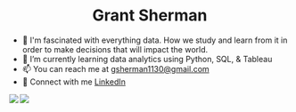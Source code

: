 
<h1 width=100%, align=center>Grant Sherman</h1>

- 👀 I'm fascinated with everything data. How we study and learn from it in order to make decisions that will impact the world.
- 🌱 I’m currently learning data analytics using Python, SQL, & Tableau
- 📫 You can reach me at gsherman1130@gmail.com
- 💬 Connect with me <a href="https://www.linkedin.com/in/grant--sherman/">LinkedIn</a>


<a href="https://github.com/gsherm23/convoychat">
  <img align="left" src="https://github-readme-stats.vercel.app/api/?username=gsherm23&count_private=true&theme=dracula&showicons=true&hide_border=true&bg_color=040f0f" />
</a>
<a href="https://github.com/gsherm23/github-readme-stats">
  <img align="center" src="https://github-readme-stats.vercel.app/api/top-langs/?username=gsherm23&langs_count=10&theme=dracula&hide_border=true&bg_color=040f0f" />
</a>
